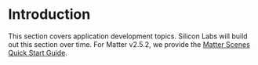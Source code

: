 # Introduction

This section covers application development topics. Silicon Labs will build out this section over time. For Matter v2.5.2, we provide the [Matter Scenes Quick Start Guide](./matter-scenes-quick-start-guide.md).

